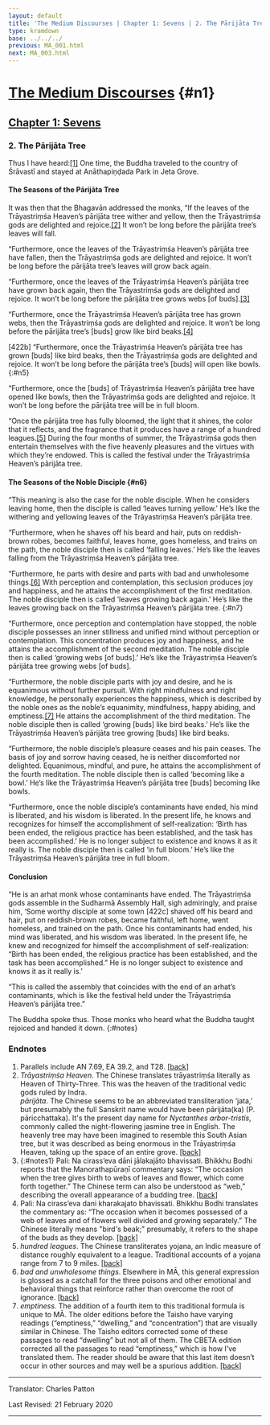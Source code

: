 ```yaml
---
layout: default
title: 'The Medium Discourses | Chapter 1: Sevens | 2. The Pārijāta Tree'
type: kramdown
base: ../../../
previous: MA_001.html
next: MA_003.html
---
```

# [The Medium Discourses](../../index.html) {#n1}
## [Chapter 1: Sevens](index.html)
### 2. The Pārijāta Tree

Thus I have heard:[\[1\]](#notes) One time, the Buddha traveled to the country of Śrāvastī and stayed at Anāthapiṇḍada Park in Jeta Grove.

#### The Seasons of the Pārijāta Tree

It was then that the Bhagavān addressed the monks, “If the leaves of the Trāyastriṃśa Heaven’s pārijāta tree  wither and yellow, then the Trāyastriṃśa gods  are delighted and rejoice.[\[2\]](#notes) It won’t be long before the pārijāta tree’s leaves will fall.

“Furthermore, once the leaves of the Trāyastriṃśa Heaven’s pārijāta tree have fallen, then the Trāyastriṃśa gods are delighted and rejoice. It won’t be long before the pārijāta tree’s leaves will grow back again.

“Furthermore, once the leaves of the Trāyastriṃśa Heaven’s pārijāta tree have grown back again, then the Trāyastriṃśa gods are delighted and rejoice. It won’t be long before the pārijāta tree grows webs [of buds].[\[3\]](#notes)

“Furthermore, once the Trāyastriṃśa Heaven’s pārijāta tree has grown webs, then the Trāyastriṃśa gods are delighted and rejoice. It won’t be long before the pārijāta tree’s [buds] grow like bird beaks.[\[4\]](#notes)

[422b] “Furthermore, once the Trāyastriṃśa Heaven’s pārijāta tree has grown [buds] like bird beaks, then the Trāyastriṃśa gods are delighted and rejoice. It won’t be long before the pārijāta tree’s [buds] will open like bowls.
{:#n5}

“Furthermore, once the [buds] of Trāyastriṃśa Heaven’s pārijāta tree have opened like bowls, then the Trāyastriṃśa gods are delighted and rejoice. It won’t be long before the pārijāta tree will be in full bloom.

“Once the pārijāta tree has fully bloomed, the light that it shines, the color that it reflects, and the fragrance that it produces have a range of a hundred leagues.[\[5\]](#notes1) During the four months of summer, the Trāyastriṃśa gods then entertain themselves with the five heavenly pleasures and the virtues with which they’re endowed. This is called the festival under the Trāyastriṃśa Heaven’s pārijāta tree.

#### The Seasons of the Noble Disciple {#n6}

“This meaning is also the case for the noble disciple. When he considers leaving home, then the disciple is called ‘leaves turning yellow.’ He’s like the withering and yellowing leaves of the Trāyastriṃśa Heaven’s pārijāta tree.

“Furthermore, when he shaves off his beard and hair, puts on reddish-brown robes, becomes faithful, leaves home, goes homeless, and trains on the path, the noble disciple then is called ‘falling leaves.’ He’s like the leaves falling from the Trāyastriṃśa Heaven’s pārijāta tree.

“Furthermore, he parts with desire and parts with bad and unwholesome things.[\[6\]](#notes1) With perception and contemplation, this seclusion produces joy and happiness, and he attains the accomplishment of the first meditation. The noble disciple then is called ‘leaves growing back again.’ He’s like the leaves growing back on the Trāyastriṃśa Heaven’s pārijāta tree.
{:#n7}

“Furthermore, once perception and contemplation have stopped, the noble disciple possesses an inner stillness and unified mind without perception or contemplation. This concentration produces joy and happiness, and he attains the accomplishment of the second meditation. The noble disciple then is called ‘growing webs [of buds].’ He’s like the Trāyastriṃśa Heaven’s pārijāta tree growing webs [of buds].

“Furthermore, the noble disciple parts with joy and desire, and he is equanimous without further pursuit. With right mindfulness and right knowledge, he personally experiences the happiness, which is described by the noble ones as the noble’s equanimity, mindfulness, happy abiding, and emptiness.[\[7\]](#notes1) He attains the accomplishment of the third meditation. The noble disciple then is called ‘growing [buds] like bird beaks.’ He’s like the Trāyastriṃśa Heaven’s pārijāta tree growing [buds] like bird beaks.

“Furthermore, the noble disciple’s pleasure ceases and his pain ceases. The basis of joy and sorrow having ceased, he is neither discomforted nor delighted. Equanimous, mindful, and pure, he attains the accomplishment of the fourth meditation. The noble disciple then is called ‘becoming like a bowl.’ He’s like the Trāyastriṃśa Heaven’s pārijāta tree [buds] becoming like bowls.

“Furthermore, once the noble disciple’s contaminants have ended, his mind is liberated, and his wisdom is liberated. In the present life, he knows and recognizes for himself the accomplishment of self-realization: ‘Birth has been ended, the religious practice has been established, and the task has been accomplished.’ He is no longer subject to existence and knows it as it really is. The noble disciple then is called ‘in full bloom.’ He’s like the Trāyastriṃśa Heaven’s pārijāta tree in full bloom.

#### Conclusion

“He is an arhat monk whose contaminants have ended. The Trāyastriṃśa gods assemble in the Sudharmā Assembly Hall, sigh admiringly, and praise him, ‘Some worthy disciple at some town [422c] shaved off his beard and hair, put on reddish-brown robes, became faithful, left home, went homeless, and trained on the path. Once his contaminants had ended, his mind was liberated, and his wisdom was liberated. In the present life, he knew and recognized for himself the accomplishment of self-realization: “Birth has been ended, the religious practice has been established, and the task has been accomplished.” He is no longer subject to existence and knows it as it really is.’

“This is called the assembly that coincides with the end of an arhat’s contaminants, which is like the festival held under the Trāyastriṃśa Heaven’s pārijāta tree.”

The Buddha spoke thus. Those monks who heard what the Buddha taught rejoiced and handed it down.
{:#notes}

### Endnotes
1. Parallels include AN 7.69, EA 39.2, and T28. [\[back\]](#n1)
2. *Trāyastriṃśa Heaven*. The Chinese translates trāyastriṃśa literally as Heaven of Thirty-Three. This was the heaven of the traditional vedic gods ruled by Indra.  
*pārijāta*. The Chinese seems to be an abbreviated transliteration ‘jata,’ but presumably the full Sanskrit name would have been pārijāta(ka) (P. pāricchattaka). It's the present day name for *Nyctanthes arbor-tristis*, commonly called the night-flowering jasmine tree in English. The heavenly tree may have been imagined to resemble this South Asian tree, but it was described as being enormous in the Trāyastriṃśa Heaven, taking up the space of an entire grove. [\[back\]](#n1)
3. {:#notes1} Pali: Na cirass’eva dāni jālakajāto bhavissati. Bhikkhu Bodhi reports that the Manorathapūraṇī commentary says: “The occasion when the tree gives birth to webs of leaves and flower, which come forth together.” The Chinese term can also be understood as “web,” describing the overall appearance of a budding tree. [\[back\]](#n1)
4. Pali: Na cirass’eva dani kharakajato bhavissati. Bhikkhu Bodhi translates the commentary as: “The occasion when it becomes possessed of a web of leaves and of flowers well divided and growing separately.” The Chinese literally means "bird's beak;" presumably, it refers to the shape of the buds as they develop. [\[back\]](#n1)
5. *hundred leagues*. The Chinese transliterates yojana, an Indic measure of distance roughly equivalent to a league. Traditional accounts of a yojana range from 7 to 9 miles. [\[back\]](#n5)
6. *bad and unwholesome things*. Elsewhere in MĀ, this general expression is glossed as a catchall for the three poisons and other emotional and behavioral things that reinforce rather than overcome the root of ignorance. [\[back\]](#n6)
7. *emptiness*. The addition of a fourth item to this traditional formula is unique to MĀ. The older editions before the Taisho have varying readings (“emptiness,” “dwelling,” and “concentration”) that are visually similar in Chinese. The Taisho editors corrected some of these passages to read “dwelling” but not all of them. The CBETA edition corrected all the passages to read “emptiness,” which is how I’ve translated them. The reader should be aware that this last item doesn’t occur in other sources and may well be a spurious addition. [\[back\]](#n7)

---

Translator: Charles Patton

Last Revised: 21 February 2020

---
